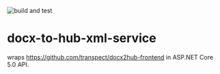 ![build and test](https://github.com/keethburu/docx-to-hub-xml-service/actions/workflows/dotnet.yml/badge.svg)
# docx-to-hub-xml-service
wraps https://github.com/transpect/docx2hub-frontend in ASP.NET Core 5.0 API.
